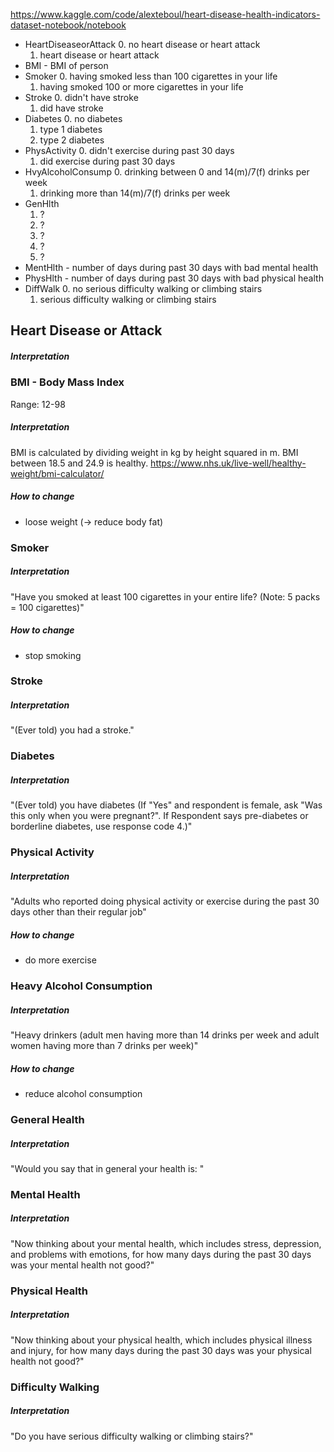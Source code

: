 
https://www.kaggle.com/code/alexteboul/heart-disease-health-indicators-dataset-notebook/notebook

- HeartDiseaseorAttack
	0. no heart disease or heart attack
	1. heart disease or heart attack
- BMI - BMI of person
- Smoker
	0. having smoked less than 100 cigarettes in your life
	1. having smoked 100 or more cigarettes in your life
- Stroke
	0. didn't have stroke
	1. did have stroke
- Diabetes
	0. no diabetes
	1. type 1 diabetes
	2. type 2 diabetes
- PhysActivity
	0. didn't exercise during past 30 days
	1. did exercise during past 30 days
- HvyAlcoholConsump
	0. drinking between 0 and 14(m)/7(f) drinks per week
	1. drinking more than 14(m)/7(f) drinks per week
- GenHlth
	1. ?
	2. ?
	3. ?
	4. ?
	5. ?
- MentHlth - number of days during past 30 days with bad mental health 
- PhysHlth - number of days during past 30 days with bad physical health
- DiffWalk
	0. no serious difficulty walking or climbing stairs
	1. serious difficulty walking or climbing stairs


## Heart Disease or Attack 
##### Interpretation

### BMI - Body Mass Index
Range: 12-98
##### Interpretation
BMI is calculated by dividing weight in kg by height squared in m.
BMI between 18.5 and 24.9 is healthy.
https://www.nhs.uk/live-well/healthy-weight/bmi-calculator/
##### How to change
- loose weight (-> reduce body fat)

### Smoker
##### Interpretation
"Have you smoked at least 100 cigarettes in your entire life? (Note: 5 packs = 100 cigarettes)"
##### How to change
- stop smoking

### Stroke
##### Interpretation
"(Ever told) you had a stroke."

### Diabetes
##### Interpretation
"(Ever told) you have diabetes (If "Yes" and respondent is female, ask "Was this only when you were pregnant?". If Respondent says pre-diabetes or borderline diabetes, use response code 4.)"

### Physical Activity
##### Interpretation
"Adults who reported doing physical activity or exercise during the past 30 days other than their regular job"
##### How to change
- do more exercise

### Heavy Alcohol Consumption
##### Interpretation
"Heavy drinkers (adult men having more than 14 drinks per week and adult women having more than 7 drinks per week)"
##### How to change
- reduce alcohol consumption

### General Health
##### Interpretation
"Would you say that in general your health is: "

### Mental Health
##### Interpretation
"Now thinking about your mental health, which includes stress, depression, and problems with emotions, for how many days during the past 30 days was your mental health not good?"

### Physical Health
##### Interpretation
"Now thinking about your physical health, which includes physical illness and injury, for how many days during the past 30 days was your physical health not good?"

### Difficulty Walking
##### Interpretation
"Do you have serious difficulty walking or climbing stairs?"
